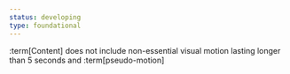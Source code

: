 ```yaml
---
status: developing
type: foundational
---
```


:term[Content] does not include non-essential visual motion lasting longer than 5 seconds and :term[pseudo-motion]
